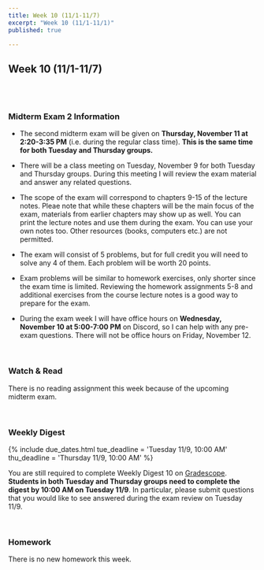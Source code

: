 ```yaml
---
title: Week 10 (11/1-11/7)
excerpt: "Week 10 (11/1-11/1)"
published: true

---
```


## Week 10 (11/1-11/7)

<br>
<br>

### Midterm Exam 2 Information

* The second midterm exam will be given on **Thursday, November 11 at 2:20-3:35 PM**
  (i.e. during the regular class time). **This is the same time for both Tuesday and Thursday groups.**

* There will be a class meeting on Tuesday, November 9 for both Tuesday and Thursday
  groups. During this meeting I will review the exam material and answer any related questions.

* The scope of the exam will correspond to chapters 9-15 of the lecture notes. Pleae note
  that while these chapters will be the main focus of the exam, materials from earlier chapters
  may show up as well. You can print the lecture notes and use them during the exam. You can use your
  own notes too. Other resources (books, computers etc.) are not permitted.

* The exam will consist of 5 problems, but for full credit you will need to solve any
  4 of them. Each problem will be worth 20 points.

* Exam problems will be similar to homework exercises, only shorter since the exam time
  is limited. Reviewing the homework assignments 5-8 and additional exercises from
  the course lecture notes is a good way to prepare for the exam.

* During the exam week I will have office hours on **Wednesday, November 10 at 5:00-7:00 PM**
  on Discord, so I can help with any pre-exam questions. There will not be office hours on Friday,
  November 12.

<br/>


### Watch & Read

There is no reading assignment this week because of the upcoming midterm exam.

<br/>


### Weekly Digest

{% include due_dates.html
tue_deadline = 'Tuesday 11/9, 10:00 AM'
thu_deadline = 'Thursday 11/9, 10:00 AM'
%}

You are still required to complete Weekly Digest 10 on [Gradescope](https://www.gradescope.com).
**Students in both Tuesday and Thursday groups need to complete the digest by 10:00 AM on Tuesday 11/9**.
In particular, please submit questions that you would like to see answered during
the exam review on Tuesday 11/9.

<br/>



### Homework

There is no new homework this week.
